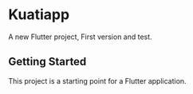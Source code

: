 # Kuatiapp

A new Flutter project, First version and test.

## Getting Started

This project is a starting point for a Flutter application.


